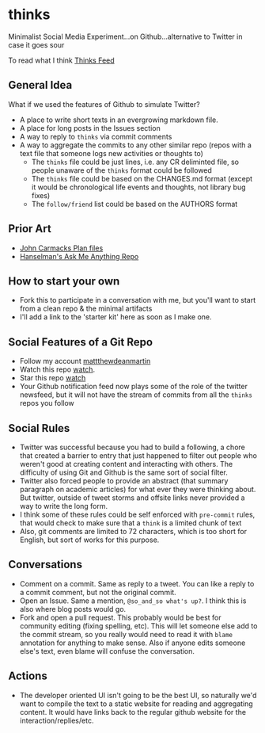 # thinks
Minimalist Social Media Experiment...on Github...alternative to Twitter in case it goes sour

To read what I think
[Thinks Feed](thinks.md)

General Idea
---
What if we used the features of Github to simulate Twitter?

- A place to write short texts in an evergrowing markdown file.
- A place for long posts in the Issues section
- A way to reply to `thinks` via commit comments
- A way to aggregate the commits to any other similar repo (repos with a text file that someone logs new activities or thoughts to)
   - The `thinks` file could be just lines, i.e. any CR deliminted file, so people unaware of the `thinks` format could be followed
   - The `thinks` file could be based on the CHANGES.md format (except it would be chronological life events and thoughts, not library bug fixes)
   - The `follow/friend` list could be based on the AUTHORS format

Prior Art
---
- [John Carmacks Plan files](https://github.com/ESWAT/john-carmack-plan-archive)
- [Hanselman's Ask Me Anything Repo](https://github.com/shanselman/ama)

How to start your own
---
- Fork this to participate in a conversation with me, but you'll want to start from a clean repo & the minimal artifacts
- I'll add a link to the 'starter kit' here as soon as I make one.

Social Features of a Git Repo
---
- Follow my account [mattthewdeanmartin](https://github.com/matthewdeanmartin)
- Watch this repo [watch](https://github.com/matthewdeanmartin/thinks).
- Star this repo [watch](https://github.com/matthewdeanmartin/thinks)
- Your Github notification feed now plays some of the role of the twitter newsfeed, but it will not have the stream of commits from all the `thinks` repos you follow

Social Rules
---
- Twitter was successful because you had to build a following, a chore that created a barrier to entry that just happened to filter out people who weren't good at creating content and interacting with others. The difficulty of using Git and Github is the same sort of social filter.
- Twitter also forced people to provide an abstract (that summary paragraph on academic articles) for what ever they were thinking about. But twitter, outside of tweet storms and offsite links never provided a way to write the long form.
- I think some of these rules could be self enforced with `pre-commit` rules, that would check to make sure that a `think` is a limited chunk of text
- Also, git comments are limited to 72 characters, which is too short for English, but sort of works for this purpose.

Conversations
---
- Comment on a commit. Same as reply to a tweet. You can like a reply to a commit comment, but not the original commit.
- Open an Issue. Same a mention, `@so_and_so what's up?`. I think this is also where blog posts would go.
- Fork and open a pull request. This probably would be best for community editing (fixing spelling, etc). This will let someone else add to the commit stream, so you really would need to read it with `blame` annotation for anything to make sense. Also if anyone edits someone else's text, even blame will confuse the conversation.

Actions
---
- The developer oriented UI isn't going to be the best UI, so naturally we'd want to compile the text to a static website for reading and aggregating content. It would have links back to the regular github website for the interaction/replies/etc.




